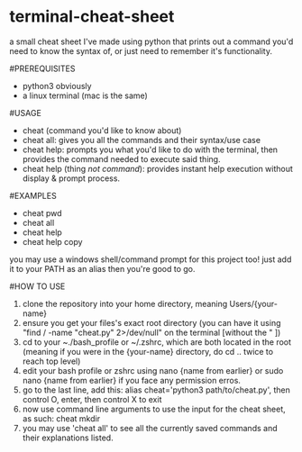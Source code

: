 # terminal-cheat-sheet
a small cheat sheet I've made using python that prints out a command you'd need to know the syntax of, or just need to remember it's functionality.

#PREREQUISITES
- python3 obviously
- a linux terminal (mac is the same)

#USAGE
- cheat (command you'd like to know about)
- cheat all: gives you all the commands and their syntax/use case
- cheat help: prompts you what you'd like to do with the terminal, then provides the command needed to execute said thing.
- cheat help (thing *not command*): provides instant help execution without display & prompt process.

#EXAMPLES
- cheat pwd
- cheat all
- cheat help
- cheat help copy

you may use a windows shell/command prompt for this project too! just add it to your PATH as an alias then you're good to go.

#HOW TO USE
1. clone the repository into your home directory, meaning Users/{your-name}
2. ensure you get your files's exact root directory (you can have it using "find / -name "cheat.py" 2>/dev/null" on the terminal [without the " ])
3. cd to your ~./bash_profile or ~/.zshrc, which are both located in the root (meaning if you were in the {your-name} directory, do cd .. twice to reach top level)
4. edit your bash profile or zshrc using nano {name from earlier} or sudo nano {name from earlier} if you face any permission erros.
5. go to the last line, add this: alias cheat='python3 path/to/cheat.py', then control O, enter, then control X to exit
6. now use command line arguments to use the input for the cheat sheet, as such: cheat mkdir
7. you may use 'cheat all' to see all the currently saved commands and their explanations listed. 
